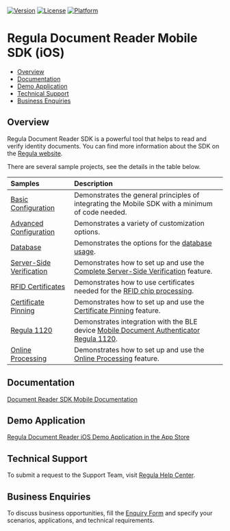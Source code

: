 [![Version](https://img.shields.io/cocoapods/v/DocumentReader.svg?style=flat)](http://cocoapods.org/pods/DocumentReader)
[![License](https://img.shields.io/cocoapods/l/DocumentReader.svg?style=flat)](http://cocoapods.org/pods/DocumentReader)
[![Platform](https://img.shields.io/cocoapods/p/DocumentReader.svg?style=flat)](http://cocoapods.org/pods/DocumentReader)

# Regula Document Reader Mobile SDK (iOS)

* [Overview](#overview)
* [Documentation](#documentation)
* [Demo Application](#demo-application)
* [Technical Support](#technical-support)
* [Business Enquiries](#business-enquiries)

## Overview

Regula Document Reader SDK is a powerful tool that helps to read and verify identity documents. You can find more information about the SDK on the <a href="https://regulaforensics.com/products/document-reader-sdk" target="_blank">Regula website</a>.

There are several sample projects, see the details in the table below.

| Samples                                                                    | Description                                                                                                                                                                                                                      |
|:---------------------------------------------------------------------------|:---------------------------------------------------------------------------------------------------------------------------------------------------------------------------------------------------------------------------------|
| [Basic Configuration](Basic)                                               | Demonstrates the general principles of integrating the Mobile SDK with a minimum of code needed.                                                                                                                                 |
| [Advanced Configuration](Advanced/DocumentReader-Swift)                    | Demonstrates a variety of customization options.                                                                                                                                                                                 |
| [Database](Database/DocumentReaderDatabase-sample)                         | Demonstrates the options for the <a target="_blank" href="https://docs.regulaforensics.com/develop/doc-reader-sdk/mobile/getting-started/database/">database usage</a>.                                                          |
| [Server-Side Verification](BackendProcessing)                              | Demonstrates how to set up and use the <a target="_blank" href="https://docs.regulaforensics.com/develop/doc-reader-sdk/overview/architecture/#complete-server-side-verification">Complete Server-Side Verification</a> feature. |
| [RFID Certificates](RfidCertificates/RfidCertificates-Default-Swift)       | Demonstrates how to use certificates needed for the <a target="_blank" href="https://docs.regulaforensics.com/develop/doc-reader-sdk/mobile/configuration/rfid/">RFID chip processing</a>.                                       |
| [Certificate Pinning](CertificatePinning/DocumentReaderCertificatePinning) | Demonstrates how to set up and use the <a target="_blank" href="https://docs.regulaforensics.com/develop/doc-reader-sdk/mobile/security/certificate-pinning/">Certificate Pinning</a> feature.                                   |
| [Regula 1120](BleDevice/DocumentReaderSwiftBleLicense)                     | Demonstrates integration with the BLE device <a target="_blank" href="https://docs.regulaforensics.com/develop/1120/">Mobile Document Authenticator Regula 1120</a>.                                                             |
| [Online Processing](OnlineProcessing)                                      | Demonstrates how to set up and use the <a target="_blank" href="https://docs.regulaforensics.com/develop/doc-reader-sdk/overview/architecture/#online-processing">Online Processing</a> feature.                                 |

## Documentation

<a target="_blank" href="https://docs.regulaforensics.com/develop/doc-reader-sdk/mobile/">Document Reader SDK Mobile Documentation</a>

## Demo Application

<a target="_blank" href="https://apps.apple.com/us/app/regula-document-reader/id1001303920">Regula Document Reader iOS Demo Application in the App Store</a>

## Technical Support

To submit a request to the Support Team, visit <a target="_blank" href="https://support.regulaforensics.com/hc/en-us/requests/new?utm_source=github">Regula Help Center</a>.

## Business Enquiries

To discuss business opportunities, fill the <a target="_blank" href="https://explore.regula.app/docs-support-request">Enquiry Form</a> and specify your scenarios, applications, and technical requirements.